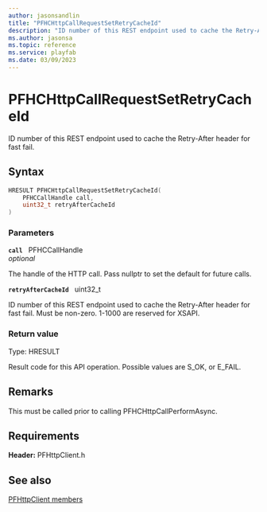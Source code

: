 ```yaml
---
author: jasonsandlin
title: "PFHCHttpCallRequestSetRetryCacheId"
description: "ID number of this REST endpoint used to cache the Retry-After header for fast fail."
ms.author: jasonsa
ms.topic: reference
ms.service: playfab
ms.date: 03/09/2023
---
```


# PFHCHttpCallRequestSetRetryCacheId  

ID number of this REST endpoint used to cache the Retry-After header for fast fail.  

## Syntax  
  
```cpp
HRESULT PFHCHttpCallRequestSetRetryCacheId(  
    PFHCCallHandle call,  
    uint32_t retryAfterCacheId  
)  
```  
  
### Parameters  
  
**`call`** &nbsp; PFHCCallHandle  
*optional*  
  
The handle of the HTTP call. Pass nullptr to set the default for future calls.  
  
**`retryAfterCacheId`** &nbsp; uint32_t  
  
ID number of this REST endpoint used to cache the Retry-After header for fast fail. Must be non-zero. 1-1000 are reserved for XSAPI.  
  
  
### Return value
Type: HRESULT
  
Result code for this API operation. Possible values are S_OK, or E_FAIL.
  
## Remarks  
  
This must be called prior to calling PFHCHttpCallPerformAsync.
  
## Requirements  
  
**Header:** PFHttpClient.h
  
## See also  
[PFHttpClient members](../pfhttpclient_members.md)  

  
  
